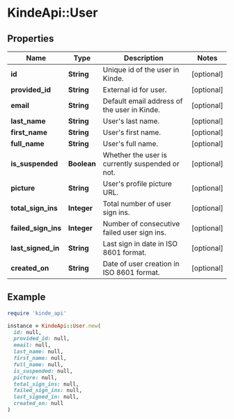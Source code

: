 # KindeApi::User

## Properties

| Name | Type | Description | Notes |
| ---- | ---- | ----------- | ----- |
| **id** | **String** | Unique id of the user in Kinde. | [optional] |
| **provided_id** | **String** | External id for user. | [optional] |
| **email** | **String** | Default email address of the user in Kinde. | [optional] |
| **last_name** | **String** | User&#39;s last name. | [optional] |
| **first_name** | **String** | User&#39;s first name. | [optional] |
| **full_name** | **String** | User&#39;s full name. | [optional] |
| **is_suspended** | **Boolean** | Whether the user is currently suspended or not. | [optional] |
| **picture** | **String** | User&#39;s profile picture URL. | [optional] |
| **total_sign_ins** | **Integer** | Total number of user sign ins. | [optional] |
| **failed_sign_ins** | **Integer** | Number of consecutive failed user sign ins. | [optional] |
| **last_signed_in** | **String** | Last sign in date in ISO 8601 format. | [optional] |
| **created_on** | **String** | Date of user creation in ISO 8601 format. | [optional] |

## Example

```ruby
require 'kinde_api'

instance = KindeApi::User.new(
  id: null,
  provided_id: null,
  email: null,
  last_name: null,
  first_name: null,
  full_name: null,
  is_suspended: null,
  picture: null,
  total_sign_ins: null,
  failed_sign_ins: null,
  last_signed_in: null,
  created_on: null
)
```


